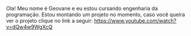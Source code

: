 Ola! Meu nome é Geovane e eu estou cursando engenharia da programação. 
Estou montando um projeto no momento, caso você queira ver o projeto clique no link a seguir: https://www.youtube.com/watch?v=dQw4w9WgXcQ
